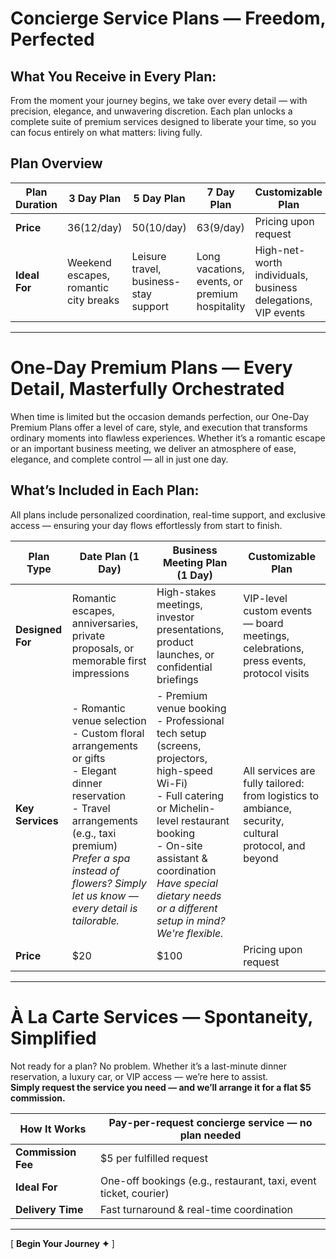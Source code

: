 
# Concierge Service Plans — Freedom, Perfected

## What You Receive in Every Plan:
From the moment your journey begins, we take over every detail — with precision, elegance, and unwavering discretion. Each plan unlocks a complete suite of premium services designed to liberate your time, so you can focus entirely on what matters: living fully.

## Plan Overview

| Plan Duration       | 3 Day Plan       | 5 Day Plan        | 7 Day Plan        | Customizable Plan         |
|---------------------|------------------|-------------------|-------------------|---------------------------|
| **Price**           | $36 ($12/day)    | $50 ($10/day)     | $63 ($9/day)      | Pricing upon request      |
| **Ideal For**       | Weekend escapes, romantic city breaks | Leisure travel, business-stay support | Long vacations, events, or premium hospitality | High-net-worth individuals, business delegations, VIP events |

---

# One-Day Premium Plans — Every Detail, Masterfully Orchestrated

When time is limited but the occasion demands perfection, our One-Day Premium Plans offer a level of care, style, and execution that transforms ordinary moments into flawless experiences. Whether it’s a romantic escape or an important business meeting, we deliver an atmosphere of ease, elegance, and complete control — all in just one day.

## What’s Included in Each Plan:
All plans include personalized coordination, real-time support, and exclusive access — ensuring your day flows effortlessly from start to finish.

| Plan Type                  | Date Plan (1 Day) | Business Meeting Plan (1 Day) | Customizable Plan            |
|---------------------------|------------------|-------------------------------|------------------------------|
| **Designed For**          | Romantic escapes, anniversaries, private proposals, or memorable first impressions | High-stakes meetings, investor presentations, product launches, or confidential briefings | VIP-level custom events — board meetings, celebrations, press events, protocol visits |
| **Key Services**          | - Romantic venue selection  <br> - Custom floral arrangements or gifts  <br> - Elegant dinner reservation  <br> - Travel arrangements (e.g., taxi premium)  <br> _Prefer a spa instead of flowers? Simply let us know — every detail is tailorable._ | - Premium venue booking  <br> - Professional tech setup (screens, projectors, high-speed Wi-Fi)  <br> - Full catering or Michelin-level restaurant booking  <br> - On-site assistant & coordination  <br> _Have special dietary needs or a different setup in mind? We're flexible._ | All services are fully tailored: from logistics to ambiance, security, cultural protocol, and beyond |
| **Price**                 | $20              | $100                          | Pricing upon request          |

---

# À La Carte Services — Spontaneity, Simplified

Not ready for a plan? No problem. Whether it’s a last-minute dinner reservation, a luxury car, or VIP access — we’re here to assist.  
**Simply request the service you need — and we’ll arrange it for a flat $5 commission.**

| **How It Works**        | Pay-per-request concierge service — no plan needed |
|-------------------------|-----------------------------------------------------|
| **Commission Fee**      | $5 per fulfilled request                            |
| **Ideal For**           | One-off bookings (e.g., restaurant, taxi, event ticket, courier) |
| **Delivery Time**       | Fast turnaround & real-time coordination            |

---

[ **Begin Your Journey ✦** ]
